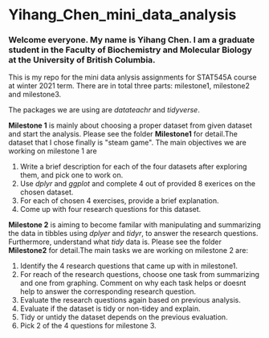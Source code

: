 # Yihang_Chen_mini_data_analysis

### Welcome everyone. My name is Yihang Chen. I am a graduate student in the Faculty of Biochemistry and Molecular Biology at the University of British Columbia. 

This is my repo for the mini data anlysis assignments for STAT545A course at winter 2021 term. There are in total three parts: milestone1, milestone2 and milestone3.

The packages we are using are _datateachr_ and _tidyverse_.

**Milestone 1** is mainly about choosing a proper dataset from given dataset and start the analysis. Please see the folder **Milestone1** for detail.The dataset that I chose finally is "steam game". The main objectives we are working on milestone 1 are 
1) Write a brief description for each of the four datasets after exploring them, and pick one to work on. 
2) Use _dplyr_ and _ggplot_ and complete 4 out of provided 8 exerices on the chosen dataset. 
3) For each of chosen 4 exercises, provide a brief explanation. 
4) Come up with four research questions for this dataset.

**Milestone 2** is aiming to become familar with manipulating and summarizing the data in tibbles using _dplyer_ and _tidyr_, to answer the research questions. Furthermore, understand what *tidy* data is. Please see the folder **Milestone2** for detail.The main tasks we are working on milestone 2 are: 
1) Identify the 4 research questions that came up with in milestone1.
2) For reach of the research questions, choose one task from summarizing and one from graphing. Comment on why each task helps or doesnt help to answer the corresponding research question. 
3) Evaluate the research questions again based on previous analysis. 
4) Evaluate if the dataset is tidy or non-tidey and explain. 
5) Tidy or untidy the dataset depends on the previous evaluation. 
6) Pick 2 of the 4 questions for milestone 3. 
